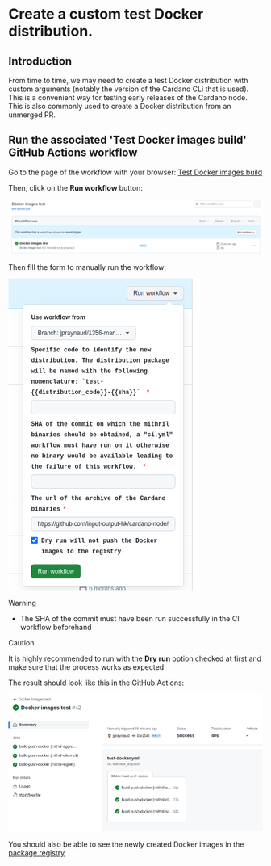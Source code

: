 # Create a custom test Docker distribution.

## Introduction

From time to time, we may need to create a test Docker distribution with custom arguments (notably the version of the Cardano CLi that is used).
This is a convenient way for testing early releases of the Cardano node. This is also commonly used to create a Docker distribution from an unmerged PR.

## Run the associated 'Test Docker images build' GitHub Actions workflow

Go to the page of the workflow with your browser: [Test Docker images build](https://github.com/input-output-hk/mithril/actions/workflows/test-docker-distribution.yml)

Then, click on the **Run workflow** button:

![Run workflow button](./img/run-workflow-button.png)

Then fill the form to manually run the workflow:

![Run workflow form](./img/run-workflow-form.png)

> [!WARNING]  
> - The SHA of the commit must have been run successfully in the CI workflow beforehand

> [!CAUTION]
> It is highly recommended to run with the **Dry run** option checked at first and make sure that the process works as expected


The result should look like this in the GitHub Actions:

![Run workflow result](./img/run-workflow-result.png)

You should also be able to see the newly created Docker images in the [package registry](https://github.com/orgs/input-output-hk/packages?repo_name=mithril)